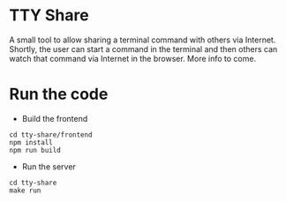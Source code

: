 TTY Share
========

A small tool to allow sharing a terminal command with others via Internet.
Shortly, the user can start a command in the terminal and then others can watch that command via
Internet in the browser.
More info to come.


Run the code
===========

* Build the frontend
``` 
cd tty-share/frontend
npm install
npm run build
```

* Run the server
```
cd tty-share
make run
```
